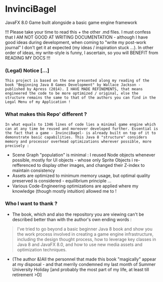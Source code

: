 # InvinciBagel

JavaFX 8.0 Game built alongside a basic game engine framework


!!! Please take your time to read this + the other .md files. I must confess that I AM NOT GOOD AT WRITING DOCUMENTATION - although I have good ideas during development, when coming to "write my post-work journal" I don't get it at expected (my ideas / inspiration stuck ...). 
In other order of ideas, my write-style is funny, I ascertain, so you will BENEFIT from READING MY DOCS !!!


### (Legal) Notice [...]

	This project is based on the one presented along my reading of the book "Beginning Java 8 Games Development" by Wallace Jackson - published by Apress (2014). I HAVE MADE REFINEMENTS, that means engineered the code to be more optimized / original, else the structure remains the same to that of the authors you can find in the Legal Menu of my Application !


### What makes this Repo' different ?

	In what equals to 1346 lines of code lies a minimal game engine which can at any time be reused and moreover developed further. Essential is the fact that a game - InvinciBagel- is already built on top of it to demonstrate basic capabilities. This Java 8 "structure" considers memory and processor overhead optimizations wherever possible, more precisely :
* Scene Graph "population" is minimal : I reused Node objects whenever possible, mostly for UI objects - whose only Sprite Objects i re-refferenced to display other images, and changed their Z-index to maintain consistency
* Assets are optimized to minimum memory usage, but optimal quality preserved is considered - equilibrium principle ...
* Various Code-Engineering optimizations are applied where my knowledge (though mostly intuition) allowed me to !


### Who I want to thank ?

* The book, which and also the repository you are viewing can't be described better than with the author's own ending words : 
> I’ve tried to go beyond a basic beginner Java 8 book and show you the work process involved in creating a game engine infrastructure, including the design thought process, how to leverage key classes in Java 8 and JavaFX 8.0, and how to use new media assets and optimization techniques. 

* (The author &)All the personnel that made this book "magically" appear at my disposal - and that merrily condemned my last month of Summer University Holiday [and probably the most part of my life, at least till retirement >D]
